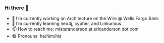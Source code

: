 ### Hi there 👋
- 🔭 I’m currently working on Architecture on the Wire @ Wells Fargo Bank
- 🌱 I’m currently learning neo4j, cypher, and Linkurious
- 📫 How to reach me: misteranderson at ericanderson dot com 
- 😄 Pronouns: he/him/his

<!--
**misteranderson/misteranderson** is a ✨ _special_ ✨ repository because its `README.md` (this file) appears on your GitHub profile.

Here are some ideas to get you started:

- 🔭 I’m currently working on ...
- 🌱 I’m currently learning ...
- 👯 I’m looking to collaborate on ...
- 🤔 I’m looking for help with ...
- 💬 Ask me about ...
- 📫 How to reach me: ...
- 😄 Pronouns: ...
- ⚡ Fun fact: ...
- ⚡ Fun fact: ...
-->
